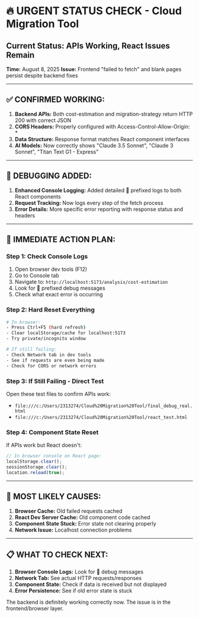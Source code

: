 # 🔥 URGENT STATUS CHECK - Cloud Migration Tool

## Current Status: APIs Working, React Issues Remain

**Time:** August 8, 2025
**Issue:** Frontend "failed to fetch" and blank pages persist despite backend fixes

---

## ✅ CONFIRMED WORKING:
1. **Backend APIs:** Both cost-estimation and migration-strategy return HTTP 200 with correct JSON
2. **CORS Headers:** Properly configured with Access-Control-Allow-Origin: *
3. **Data Structure:** Response format matches React component interfaces
4. **AI Models:** Now correctly shows "Claude 3.5 Sonnet", "Claude 3 Sonnet", "Titan Text G1 - Express"

---

## 🔧 DEBUGGING ADDED:
1. **Enhanced Console Logging:** Added detailed 🔧 prefixed logs to both React components
2. **Request Tracking:** Now logs every step of the fetch process
3. **Error Details:** More specific error reporting with response status and headers

---

## 🎯 IMMEDIATE ACTION PLAN:

### Step 1: Check Console Logs
1. Open browser dev tools (F12)
2. Go to Console tab
3. Navigate to: `http://localhost:5173/analysis/cost-estimation`
4. Look for 🔧 prefixed debug messages
5. Check what exact error is occurring

### Step 2: Hard Reset Everything
```bash
# In browser:
- Press Ctrl+F5 (hard refresh)
- Clear localStorage/cache for localhost:5173
- Try private/incognito window

# If still failing:
- Check Network tab in dev tools
- See if requests are even being made
- Check for CORS or network errors
```

### Step 3: If Still Failing - Direct Test
Open these test files to confirm APIs work:
- `file:///c:/Users/2313274/Cloud%20Migration%20Tool/final_debug_real.html`
- `file:///c:/Users/2313274/Cloud%20Migration%20Tool/react_test.html`

### Step 4: Component State Reset
If APIs work but React doesn't:
```javascript
// In browser console on React page:
localStorage.clear();
sessionStorage.clear();
location.reload(true);
```

---

## 🚨 MOST LIKELY CAUSES:

1. **Browser Cache:** Old failed requests cached
2. **React Dev Server Cache:** Old component code cached  
3. **Component State Stuck:** Error state not clearing properly
4. **Network Issue:** Localhost connection problems

---

## 📋 WHAT TO CHECK NEXT:

1. **Browser Console Logs:** Look for 🔧 debug messages
2. **Network Tab:** See actual HTTP requests/responses
3. **Component State:** Check if data is received but not displayed
4. **Error Persistence:** See if old error state is stuck

The backend is definitely working correctly now. The issue is in the frontend/browser layer.

